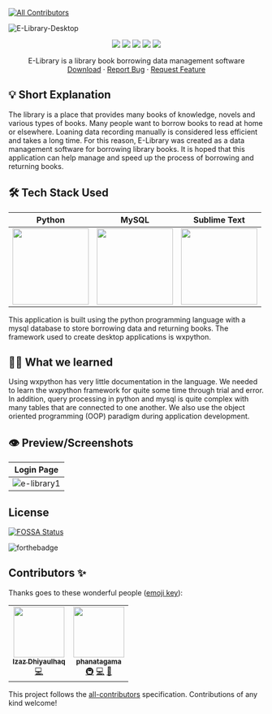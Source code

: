 <!-- ALL-CONTRIBUTORS-BADGE:START - Do not remove or modify this section -->
[![All Contributors](https://img.shields.io/badge/all_contributors-2-orange.svg?style=flat-square)](#contributors-)
<!-- ALL-CONTRIBUTORS-BADGE:END -->
![E-Library-Desktop](https://socialify.git.ci/phanatagama/E-Library-Desktop/image?description=1&descriptionEditable=%F0%9F%90%8D%20desktop-based%20library%20information%20management%20system%20&font=Source%20Code%20Pro&forks=1&issues=1&language=1&name=1&pattern=Charlie%20Brown&pulls=1&stargazers=1&theme=Dark)

<p align="center">
<img src="https://img.shields.io/badge/python-3670A0?style=for-the-badge&logo=python&logoColor=ffdd54" />
<img src="https://img.shields.io/badge/mysql-%2300f.svg?style=for-the-badge&logo=mysql&logoColor=white" />
  <img src="https://img.shields.io/badge/sublime_text-%23575757.svg?style=for-the-badge&logo=sublime-text&logoColor=important" />
  <img src="https://img.shields.io/badge/git-%23F05033.svg?style=for-the-badge&logo=git&logoColor=white" />
  <img src="https://img.shields.io/badge/github-%23121011.svg?style=for-the-badge&logo=github&logoColor=white" />
  </p>
  <p align="center">
    E-Library is a library book borrowing data management software
    <br />
    <a href="https://github.com/phanatagama/E-Library-Desktop/archive/refs/heads/main.zip">Download</a>
    ·
    <a href="https://github.com/phanatagama/E-Library-Desktop/issues/new">Report Bug</a>
    ·
    <a href="https://github.com/phanatagama/E-Library-Desktop/issues/new">Request Feature</a>
  </p>

## 💡 Short Explanation
The library is a place that provides many books of knowledge, novels and various types of books. Many people want to borrow books to read at home or elsewhere.
Loaning data recording manually is considered less efficient and takes a long time. For this reason, E-Library was created as a data management software for borrowing library books. It is hoped that this application can help manage and speed up the process of borrowing and returning books.

## 🛠️ Tech Stack Used
| Python      | MySQL      |  Sublime Text     | 
|------------|-------------|-------------|
| <img src="https://upload.wikimedia.org/wikipedia/commons/thumb/c/c3/Python-logo-notext.svg/1200px-Python-logo-notext.svg.png" width="150"> | <img src="https://download.logo.wine/logo/MySQL/MySQL-Logo.wine.png" width="150"> | <img src="https://www.sublimehq.com/images/sublime_text.png" width="150">  |

This application is built using the python programming language with a mysql database to store borrowing data and returning books. The framework used to create desktop applications is wxpython.

## 🧑‍🎓 What we learned 
Using wxpython has very little documentation in the language. We needed to learn the wxpython framework for quite some time through trial and error. In addition, query processing in python and mysql is quite complex with many tables that are connected to one another. We also use the object oriented programming (OOP) paradigm during application development.

## 👁️ Preview/Screenshots

| Login Page |
| --- |
|  ![e-library1](https://user-images.githubusercontent.com/48324618/149393624-ff59dc7d-3693-43ee-b05e-67029643200b.png) |

## License
[![FOSSA Status](https://app.fossa.com/api/projects/git%2Bgithub.com%2Fphanatagama%2FE-Library-Desktop.svg?type=large)](https://app.fossa.com/projects/git%2Bgithub.com%2Fphanatagama%2FE-Library-Desktop?ref=badge_large)

![forthebadge](https://forthebadge.com/images/badges/built-with-love.svg)

## Contributors ✨

Thanks goes to these wonderful people ([emoji key](https://allcontributors.org/docs/en/emoji-key)):

<!-- ALL-CONTRIBUTORS-LIST:START - Do not remove or modify this section -->
<!-- prettier-ignore-start -->
<!-- markdownlint-disable -->
<table>
  <tr>
    <td align="center"><a href="http://github.com/izazdhiya"><img src="https://avatars.githubusercontent.com/u/59567289?v=4?s=100" width="100px;" alt=""/><br /><sub><b>Izaz Dhiyaulhaq</b></sub></a><br /><a href="https://github.com/phanatagama/E-Library-Desktop/commits?author=izazdhiya" title="Code">💻</a></td>
    <td align="center"><a href="http://xnonymous.blogspot.com"><img src="https://avatars.githubusercontent.com/u/48324618?v=4?s=100" width="100px;" alt=""/><br /><sub><b>phanatagama</b></sub></a><br /><a href="#infra-phanatagama" title="Infrastructure (Hosting, Build-Tools, etc)">🚇</a> <a href="https://github.com/phanatagama/E-Library-Desktop/commits?author=phanatagama" title="Code">💻</a> <a href="#design-phanatagama" title="Design">🎨</a></td>
  </tr>
</table>

<!-- markdownlint-restore -->
<!-- prettier-ignore-end -->

<!-- ALL-CONTRIBUTORS-LIST:END -->

This project follows the [all-contributors](https://github.com/all-contributors/all-contributors) specification. Contributions of any kind welcome!
